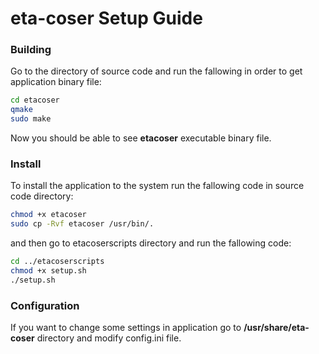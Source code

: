 # eta-coser Setup Guide

### Building

Go to the directory of source code and run the fallowing in order to get application binary file:
```bash
cd etacoser
qmake
sudo make
```
Now you should be able to see **etacoser** executable binary file.

### Install

To install the application to the system run the fallowing code in source code directory:

```bash
chmod +x etacoser
sudo cp -Rvf etacoser /usr/bin/.
```
and then go to etacoserscripts directory and run the fallowing code:

```bash
cd ../etacoserscripts
chmod +x setup.sh
./setup.sh
```

### Configuration

If you want to change some settings in application go to **/usr/share/eta-coser** directory and modify config.ini file.
